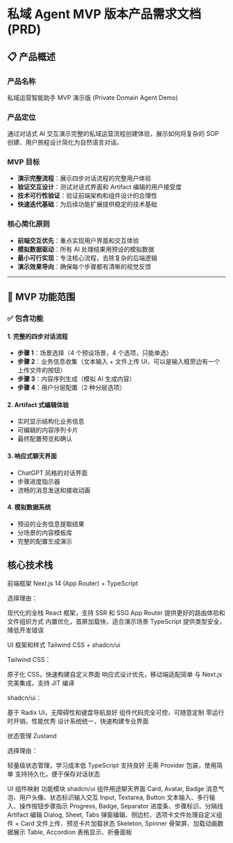 # 私域 Agent MVP 版本产品需求文档(PRD)

## 📋 产品概述

### 产品名称

私域运营智能助手 MVP 演示版 (Private Domain Agent Demo)

### 产品定位

通过对话式 AI 交互演示完整的私域运营流程创建体验，展示如何将复杂的 SOP 创建、用户旅程设计简化为自然语言对话。

### MVP 目标

- **演示完整流程**：展示四步对话流程的完整用户体验
- **验证交互设计**：测试对话式界面和 Artifact 编辑的用户接受度
- **技术可行性验证**：验证前端架构和组件设计的合理性
- **快速迭代基础**：为后续功能扩展提供稳定的技术基础

### 核心简化原则

- **前端交互优先**：重点实现用户界面和交互体验
- **模拟数据驱动**：所有 AI 处理结果用预设的模拟数据
- **最小可行实现**：专注核心流程，去除复杂的后端逻辑
- **演示效果导向**：确保每个步骤都有清晰的视觉反馈

---

## 🎯 MVP 功能范围

### ✅ 包含功能

#### 1. 完整的四步对话流程

- **步骤 1**：场景选择（4 个预设场景，4 个选项，只能单选）
- **步骤 2**：业务信息收集（文本输入 + 文件上传 UI，可以是输入框旁边有一个上传文件的按钮）
- **步骤 3**：内容序列生成（模拟 AI 生成内容）
- **步骤 4**：用户分层配置（2 种分层选项）

#### 2. Artifact 式编辑体验

- 实时显示结构化业务信息
- 可编辑的内容序列卡片
- 最终配置预览和确认

#### 3. 响应式聊天界面

- ChatGPT 风格的对话界面
- 步骤进度指示器
- 流畅的消息发送和接收动画

#### 4. 模拟数据系统

- 预设的业务信息提取结果
- 分场景的内容模板库
- 完整的配置生成演示

## 核心技术栈

前端框架
Next.js 14 (App Router) + TypeScript

选择理由：

现代化的全栈 React 框架，支持 SSR 和 SSG
App Router 提供更好的路由体验和文件组织方式
内置优化，首屏加载快，适合演示场景
TypeScript 提供类型安全，降低开发错误

UI 框架和样式
Tailwind CSS + shadcn/ui

Tailwind CSS：

原子化 CSS，快速构建自定义界面
响应式设计优先，移动端适配简单
与 Next.js 完美集成，支持 JIT 编译

shadcn/ui：

基于 Radix UI，无障碍性和键盘导航良好
组件代码完全可控，可随意定制
零运行时开销，性能优秀
设计系统统一，快速构建专业界面

状态管理
Zustand

选择理由：

轻量级状态管理，学习成本低
TypeScript 支持良好
无需 Provider 包装，使用简单
支持持久化，便于保存对话状态

UI 组件映射
功能模块 shadcn/ui 组件用途聊天界面 Card, Avatar, Badge 消息气泡、用户头像、状态标识输入交互 Input, Textarea, Button 文本输入、多行输入、操作按钮步骤指示 Progress, Badge, Separator 进度条、步骤标识、分隔线 Artifact 编辑 Dialog, Sheet, Tabs 弹窗编辑、侧边栏、选项卡文件处理自定义组件 + Card 文件上传、预览卡片加载状态 Skeleton, Spinner 骨架屏、加载动画数据展示 Table, Accordion 表格显示、折叠面板
